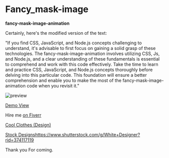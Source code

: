 # Fancy_mask-image
**fancy-mask-image-animation**

Certainly, here's the modified version of the text:

"If you find CSS, JavaScript, and Node.js concepts challenging to understand, it's advisable to first focus on gaining a solid grasp of these technologies. The fancy-mask-image-animation involves utilizing CSS, Js, and Node.js, and a clear understanding of these fundamentals is essential to comprehend and work with this code effectively. 
Take the time to learn and practice CSS, JavaScript, and Node.js concepts thoroughly before delving into this particular code. This foundation will ensure a better comprehension and enable you to make the most of the fancy-mask-image-animation code when you revisit it."


![preview](https://github.com/SK-Chaurasiya/Fancy_mask-image/assets/97239651/07f01f4c-bf63-4178-be92-f5dc9a31bd5b)


[Demo View](https://sk-chaurasiya.github.io/Fancy_mask-image/)

Hire me [on Fiverr](https://www.fiverr.com/s/Wmg1eL)

[Cool Clothes (Design)](https://my-store-da61c0.creator-spring.com/)

[Stock Designs](https://www.shutterstock.com/g/White+Designer?rid=374117119)https://www.shutterstock.com/g/White+Designer?rid=374117119

Thank you For coming.
